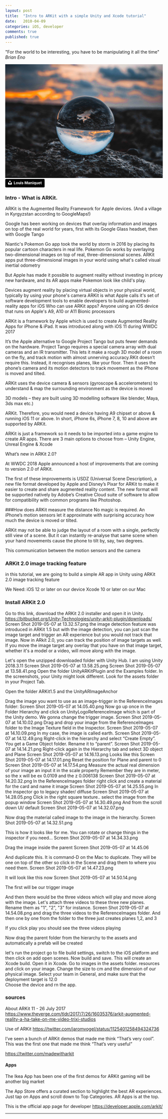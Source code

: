 ```yaml
---
layout: post
title:  "Intro to ARKit with a simple Unity and Xcode tutorial"
date:   2010-04-09
categories: iOS, developer
comments: true
published: true
---
```



<div class="message">
"For the world to be interesting, you have to be manipulating it all the time" 
<br><cite>Brian Eno</cite>
</div>

![image](/assets/img/louis-maniquet-684906-unsplash.jpg)
<a style="background-color:black;color:white;text-decoration:none;padding:4px 6px;font-family:-apple-system, BlinkMacSystemFont, &quot;San Francisco&quot;, &quot;Helvetica Neue&quot;, Helvetica, Ubuntu, Roboto, Noto, &quot;Segoe UI&quot;, Arial, sans-serif;font-size:12px;font-weight:bold;line-height:1.2;display:inline-block;border-radius:3px" href="https://unsplash.com/@louis_mna?utm_medium=referral&amp;utm_campaign=photographer-credit&amp;utm_content=creditBadge" target="_blank" rel="noopener noreferrer" title="Download free do whatever you want high-resolution photos from Louis Maniquet"><span style="display:inline-block;padding:2px 3px"><svg xmlns="http://www.w3.org/2000/svg" style="height:12px;width:auto;position:relative;vertical-align:middle;top:-2px;fill:white" viewBox="0 0 32 32"><title>unsplash-logo</title><path d="M10 9V0h12v9H10zm12 5h10v18H0V14h10v9h12v-9z"></path></svg></span><span style="display:inline-block;padding:2px 3px">Louis Maniquet</span></a>

### Intro - What is ARKit.
ARKit is the Augmented Reality Framework for Apple devices.
(And a village in Kyrgyzstan according to GoogleMaps!)

Google has been working on devices that overlay information and images on top of the real world for years, first with its Google Glass headset, then with Google Tango

Niantic's Pokemon Go app took the world by storm in 2016 by placing its popular cartoon characters in real life.
Pokemon Go works by overlaying two-dimensional images on top of real, three-dimensional scenes. ARKit apps put three-dimensional images in your world using what's called visual inertial odometry

But Apple has made it possible to augment reality without investing in pricey new hardware, and its AR apps make Pokemon look like child's play.

Devices augment reality by placing virtual objects in your physical world, typically by using your phone's camera
ARKit is what Apple calls it's set of software development tools to enable developers to build augmented-reality apps for iOS
Who can use ARKit apps?
Anyone using an iOS device that runs on Apple's A9, A10 or A11 Bionic processors


ARKit is a framework by Apple which is used to create Augmented Reality Apps for iPhone & iPad. It was introduced along with iOS 11 during WWDC 2017 

It’s the Apple alternative to Google Project Tango but puts fewer demands on the hardware. Project Tango requires a special camera array with dual cameras and an IR transmitter. This lets it make a rough 3D model of a room on the fly, and track motion with almost unnerving accuracy.RKit doesn’t require this. Instead, it recognises planes, like your floor. Then it uses the phone’s camera and its motion detectors to track movement as the iPhone is moved and tilted.

ARKit uses the device camera & sensors (gyroscope & accelerometers) to understand & map the surrounding environment as the device is moved

3D models – they are built using 3D modelling software like blender, Maya, 3ds max etc.)

ARKit. Therefore, you would need a device having A9 chipset or above & running iOS 11 or above. In short, iPhone 6s, iPhone 7, 8, 10 and above are supported by ARKit.

ARKit is just a framework so it needs to be imported into a game engine to create AR apps. There are 3 main options to choose from – Unity Engine, Unreal Engine & Xcode

What’s new in ARKit 2.0?

At WWDC 2018 Apple announced a host of improvements that are coming to version 2.0 of ARKit.

The first of these improvements is USDZ (Universal Scene Description), a new file format developed by Apple and Disney’s Pixar for ARKit to make it easier to create and share augmented reality content. The new format will be supported natively by Adobe’s Creative Cloud suite of software to allow for compatibility with common programs like Photoshop.

###How does ARKit measure the distance
No magic is required. An iPhone’s motion sensors let it approximate with surprising accuracy how much the device is moved or tilted.

ARKit may not be able to judge the layout of a room with a single, perfectly still view of a scene. But it can instantly re-analyse that same scene when your hand movements cause the phone to tilt by, say, two degrees.

This communication between the motion sensors and the camera

### ARKit 2.0 image tracking feature

in this tutorial, we are going to build a
simple AR app in Unity using ARKit 2.0 image tracking feature

We Need:
iOS 12 or later on our device
Xcode 10 or later on our Mac

### Install ARKit 2.0

Go to this link, download the ARKit 2.0 installer and open it in Unity.
https://bitbucket.org/Unity-Technologies/unity-arkit-plugin/downloads/
Screen Shot 2019-05-07 at 13.32.57.png
the image detection feature was introduced in ARKit 1.5
but with the image detection, you can just scan the image target and trigger an AR
experience but you would not track that image. 
Now in ARkit 2.0, you can track the position of image targets as well.
If you move the image target any overlay that you have on that image target, whether it's a model or a video, will move along with the image.

Let's open the unzipped downloaded folder with Unity Hub. I am using Unity 2018.3.11
Screen Shot 2019-05-07 at 13.58.25.png
Screen Shot 2019-05-07 at 13.58.41.png
Open the folder UnityARKitPlugin and the Examples folder. In the screenshots, your Unity might look different. Look for the assets folder in your Project Tab.

Open the folder ARKit1.5 and the UnityARImageAnchor

Drag the image you want to use as an image-trigger in the ReferenceImages folder:
Screen Shot 2019-05-07 at 14.05.40.png
Now go up once in the Folder Hierarchy and click on UnityLogoReferenceImage which is part of the Unity demo. We gonna change the trigger image. 
Screen Shot 2019-05-07 at 14.10.02.png
Drag and drop your image from the ReferenceImages folder to the Image Texture field in the Inspector.
Screen Shot 2019-05-07 at 14.10.09.png
In my case, the image is called earth.
Screen Shot 2019-05-07 at 14.12.49.png
Right-click in the hierarchy and select “Create Empty”. You get a Game  Object folder. Rename it to “parent”.
Screen Shot 2019-05-07 at 14.14.21.png
Right-click again in the Hierarchy tab and select 3D object and Plane
Screen Shot 2019-05-07 at 14.16.13.png
Looks like this
Screen Shot 2019-05-07 at 14.17.01.png
Reset the position for Plane and parent to 0
Screen Shot 2019-05-07 at 14.17.54.png
Measure the actual real dimension of your image an input it in the scale property
Remember they are in meter, so the x will be ex 0.0109 and the z 0.006138
Screen Shot 2019-05-07 at 14.20.32.png
In the ReferenceImages folder right click and create a material for the card and name it image
Screen Shot 2019-05-07 at 14.25.55.png
In the inspector go to legacy shader/ diffuse
Screen Shot 2019-05-07 at 14.28.05.png
Click in the right square texture.. select the image from the popup window
Screen Shot 2019-05-07 at 14.30.49.png
And from the scroll down UI/ default
Screen Shot 2019-05-07 at 14.32.07.png

Now drag the material called image to the image in the hierarchy.
Screen Shot 2019-05-07 at 14.32.51.png

This is how it looks like for me. You can rotate or change things in the inspector if you need...
Screen Shot 2019-05-07 at 14.34.33.png

Drag the image inside the parent
Screen Shot 2019-05-07 at 14.45.06

And duplicate this. It is command-D on the Mac to duplicate.
They will be one on top of the other so click in the Scene and drag them to where you need them.
Screen Shot 2019-05-07 at 14.47.23.png

It will look like this now
Screen Shot 2019-05-07 at 14.50.14.png

The first will be our trigger image

And then there would be the three videos which will play and
move along with the image.
Let's attach three videos to these three new planes.
Rename them as "1", "2", "3" for instance. 
Screen Shot 2019-05-07 at 14.54.08.png
and drag the three videos to the ReferenceImages folder.
And then one by one from the folder to the three just creates planes 1,2, and 3

If you click play you should see the three videos playing

Now drag the parent folder from the hierarchy to the assets and automatically a prefab will be created



let's run the project
go to file build settings, switch to the
iOS platform and then click on add open scenes. Now build and save.
This will create an Xcode build.
Open it in Xcode. Go to images in the assets folder.
resources and click on your image.
Change the size to cm and the dimension of our physical image.
Select your team in General, and make sure that the deployment target is 12.0  
Choose the device and rn the app.


### sources
About ARKit 11 - 26 July 2017
https://www.theverge.com/tldr/2017/7/26/16035376/arkit-augmented-reality-a-ha-take-on-me-video-trixi-studios

Use of ARKit
https://twitter.com/jaromvogel/status/1125401258494324736

I’ve seen a bunch of ARKit demos that made me think “That’s very cool”. This was the first one that made me think “That’s very useful”

https://twitter.com/madewitharkit


#### Apps

The Ikea App has been one of the first demos for ARKit 
gaming will be another big market

The App Store offers a curated section to highlight the best AR experiences. Just tap on Apps and scroll down to Top Categories. AR Apps is at the top.

This is the official app page for developer
https://developer.apple.com/arkit/

<hr>
